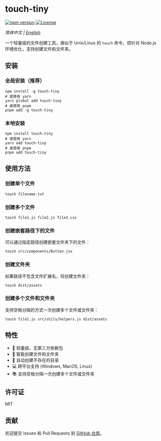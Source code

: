 # touch-tiny

[![npm version](https://img.shields.io/npm/v/touch-tiny.svg)](https://www.npmjs.com/package/touch-tiny)
[![License](https://img.shields.io/npm/l/touch-tiny.svg)](https://github.com/zswdevx/touch-tiny/blob/main/LICENSE)

*简体中文 | [English](./README.en.md)*

一个轻量级的文件创建工具，类似于 Unix/Linux 的 `touch` 命令，但针对 Node.js 环境优化，支持创建文件和文件夹。

## 安装

### 全局安装（推荐）

```shell
npm install -g touch-tiny
# 或使用 yarn
yarn global add touch-tiny
# 或使用 pnpm
pnpm add -g touch-tiny
```

### 本地安装

```shell
npm install touch-tiny
# 或使用 yarn
yarn add touch-tiny
# 或使用 pnpm
pnpm add touch-tiny
```

## 使用方法

### 创建单个文件

```shell
touch filename.txt
```

### 创建多个文件

```shell
touch file1.js file2.js file3.css
```

### 创建嵌套路径下的文件

可以通过指定路径创建嵌套文件夹下的文件：

```shell
touch src/components/Button.jsx
```

### 创建文件夹

如果路径不包含文件扩展名，将创建文件夹：

```shell
touch dist/assets
```

### 创建多个文件和文件夹

支持空格分隔的方式一次创建多个文件或文件夹：

```shell
touch file1.js src/utils/helpers.js dist/assets
```

## 特性

- 🚀 轻量级，无第三方依赖包
- 📁 智能创建文件和文件夹
- 🔄 自动创建不存在的目录
- 💻 跨平台支持 (Windows, MacOS, Linux)
- 📚 支持空格分隔一次创建多个文件或文件夹

## 许可证

MIT

## 贡献

欢迎提交 Issues 和 Pull Requests 到 [GitHub 仓库](https://github.com/zswdevx/touch-tiny)。
